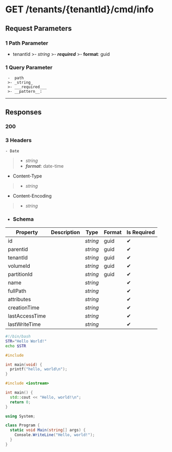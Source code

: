 # **GET**   /tenants/{tenantId}/cmd/info


## Request Parameters
### 1 Path Parameter
   -   tenantId 
    >- _string_
    >- ___required___
    >- __format__: guid
### 1 Query Parameter
     -  path
     >- _string_
     >- ___required___
     >- __pattern__:
  ___
## Responses

### __200__

### 3 Headers
    - Date
   >- _string_
   >- ___format___: date-time

   - Content-Type
   >- _string_
   - Content-Encoding
   >- _string_
  - ### Schema


| Property       | Description | Type     | Format | Is Required |
|----------------|-------------|----------|--------|-------------|
| id             |             | _string_ | guid   | ✔           |
| parentid       |             | _string_ | guid   | ✔           |
| tenantId       |             | _string_ | guid   | ✔           |
| volumeId       |             | _string_ | guid   | ✔           |
| partitionId    |             | _string_ | guid   | ✔           |
| name           |             | _string_ |        | ✔           |
| fullPath       |             | _string_ |        | ✔           |
| attributes     |             | _string_ |        | ✔           |
| creationTime   |             | _string_ |        | ✔           |
| lastAccessTime |             | _string_ |        | ✔           |
| lastWriteTime  |             | _string_ |        | ✔           |





```Bash tab= 
#!/bin/bash
STR="Hello World!"
echo $STR
```

```C tab=
#include 

int main(void) {
  printf("hello, world\n");
}
```

```C++ tab=
#include <iostream>

int main() {
  std::cout << "Hello, world!\n";
  return 0;
}
```

```C# tab=
using System;

class Program {
  static void Main(string[] args) {
    Console.WriteLine("Hello, world!");
  }
}
```